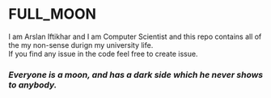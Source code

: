 # FULL_MOON
I am Arslan Iftikhar and I am Computer Scientist and this repo contains all of the my non-sense durign my university life.<br>
If you find any issue in the code feel free to create issue.
### <i>Everyone is a moon, and has a dark side which he never shows to anybody.</i>

